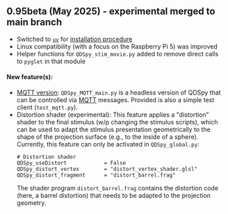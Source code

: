 ## 0.95beta (May 2025) - experimental merged to main branch
- Switched to [`uv`](https://github.com/astral-sh/uv) for [installation procedure](https://github.com/eulerlab/QDSpy/wiki/Installation-under-Windows#installation-under-windows-11-using-uv-recommended)
- Linux compatibility (with a focus on the Raspberry Pi 5) was improved
- Helper functions for `QDSpy_stim_movie.py` added to remove direct calls to `pyglet`  in that module    

#### New feature(s):
- [MQTT version](https://github.com/eulerlab/QDSpy/wiki/Running-QDSpy-as-MQTT-client): `QDSpy_MQTT_main.py` is a headless version of QDSpy that can be controlled via [MQTT](https://en.wikipedia.org/wiki/MQTT) messages. Provided is also a simple test client (`test_mqtt.py`). 
- Distortion shader (experimental): This feature applies a "distortion" shader to the final stimulus (w/p changing the stimulus scripts), which can be used to adapt the stimulus presentation geometrically to the shape of the projection surface (e.g., to the inside of a sphere). Currently, this feature can only be activated in `QDSpy_global.py`:
   ```
   # Distortion shader
   QDSpy_useDistort            = False
   QDSpy_distort_vertex        = "distort_vertex_shader.glsl"
   QDSpy_distort_fragment      = "distort_barrel.frag"
   ```
   The shader program `distort_barrel.frag` contains the distortion code (here, a barrel distortion) that needs to be adapted to the projection geometry.